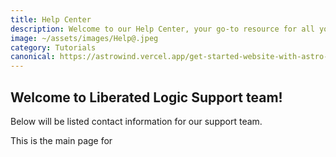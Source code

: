 ```yaml
---
title: Help Center
description: Welcome to our Help Center, your go-to resource for all your questions and assistance needs. Whether you're a new user or a long-time customer, we're here to provide you with comprehensive guidance and support.
image: ~/assets/images/Help@.jpeg
category: Tutorials
canonical: https://astrowind.vercel.app/get-started-website-with-astro-tailwind-css
---
```


## Welcome to Liberated Logic Support team! 

Below will be listed contact information for our support team.

This is the main page for
